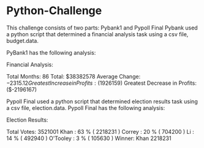 # Python-Challenge
This challenge consists of two parts:  Pybank1 and Pypoll Final
Pybank used a python script that determined a financial analysis task using a csv file, budget.data.

PyBank1 has the following analysis:

Financial Analysis:
 
  Total Months: 86
  Total: $38382578
  Average  Change: $-2315.12
  Greatest Increase in Profits: ($1926159)
  Greatest Decrease in Profits:  ($-2196167)
  
  Pypoll Final used a python script that determined election results task using a csv file, election.data.
  Pypoll Final has the following analysis:
  
  Election Results:
  
  Total Votes: 3521001
Khan : 63 % ( 2218231 )
Correy : 20 % ( 704200 )
Li : 14 % ( 492940 )
O'Tooley : 3 % ( 105630 )
Winner: Khan 2218231
  
  
